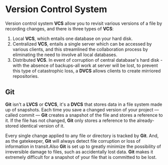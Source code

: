# Version Control System

Version control system **VCS** allow you to revisit various versions of a file by recording changes, and there is three types of **VCS**:
1. Local **VCS**, which entails one database on your hard disk.
2. Centralized **VCS**, entails a single server which can be accessed by various clients, and this streamlined the collaboration process by eliminating the need to involve all local databases.
3. Distributed **VCS**. In event of corruption of central database's hard disk -with the absence of backups-all work at server will be lost, to prevent this type of catastrophic loss, a **DVCS** allows clients to create mirriored repositories.

## Git

**Git** isn't a **LVCS** or **CVCS**, it's a **DVCS** that stores data in a file system made up of snapshots. Each time you save a changed version of your project — called commit — **Git** creates a snapshot of the file and stores a reference to it. If the file has not changed, **Git** only stores a reference to the already-stored identical version of it.

Every single change applied to any file or directory is tracked by **Git**. And, as the gatekeeper, **Git** will always detect file corruption or loss of information in transit.Also **Git** is set up to greatly minimize the possibility of irreversible damage to files, such as accidentally lost data. **Git** makes it extremely difficult for a snapshot of your file that is committed to be lost.